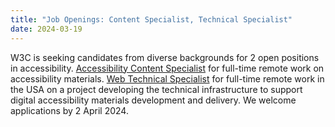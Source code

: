 ```yaml
---
title: "Job Openings: Content Specialist, Technical Specialist"
date: 2024-03-19
---
```


W3C is seeking candidates from diverse backgrounds for 2 open positions in accessibility. [Accessibility Content Specialist](https://www.w3.org/careers/2024-accessibility-content-specialist-job-posting/) for full-time remote work on accessibility materials. [Web Technical Specialist](https://www.w3.org/careers/2024-web-technical-specialist/) for full-time remote work in the USA on a project developing the technical infrastructure to support digital accessibility materials development and delivery. We welcome applications by 2 April 2024.
